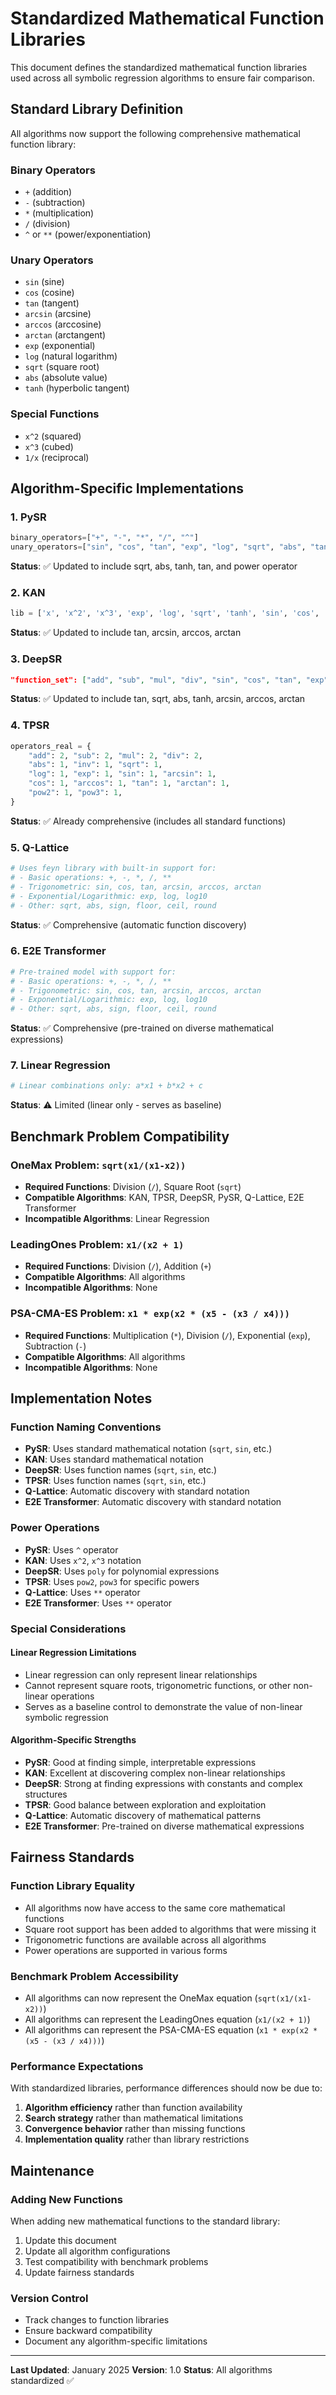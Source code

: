 # Standardized Mathematical Function Libraries

This document defines the standardized mathematical function libraries used across all symbolic regression algorithms to ensure fair comparison.

## Standard Library Definition

All algorithms now support the following comprehensive mathematical function library:

### Binary Operators
- `+` (addition)
- `-` (subtraction)
- `*` (multiplication)
- `/` (division)
- `^` or `**` (power/exponentiation)

### Unary Operators
- `sin` (sine)
- `cos` (cosine)
- `tan` (tangent)
- `arcsin` (arcsine)
- `arccos` (arccosine)
- `arctan` (arctangent)
- `exp` (exponential)
- `log` (natural logarithm)
- `sqrt` (square root)
- `abs` (absolute value)
- `tanh` (hyperbolic tangent)

### Special Functions
- `x^2` (squared)
- `x^3` (cubed)
- `1/x` (reciprocal)

## Algorithm-Specific Implementations

### 1. PySR
```python
binary_operators=["+", "-", "*", "/", "^"]
unary_operators=["sin", "cos", "tan", "exp", "log", "sqrt", "abs", "tanh"]
```
**Status**: ✅ Updated to include sqrt, abs, tanh, tan, and power operator

### 2. KAN
```python
lib = ['x', 'x^2', 'x^3', 'exp', 'log', 'sqrt', 'tanh', 'sin', 'cos', 'tan', 'abs', '1/x', 'arcsin', 'arccos', 'arctan']
```
**Status**: ✅ Updated to include tan, arcsin, arccos, arctan

### 3. DeepSR
```json
"function_set": ["add", "sub", "mul", "div", "sin", "cos", "tan", "exp", "log", "sqrt", "abs", "tanh", "arcsin", "arccos", "arctan", "poly"]
```
**Status**: ✅ Updated to include tan, sqrt, abs, tanh, arcsin, arccos, arctan

### 4. TPSR
```python
operators_real = {
    "add": 2, "sub": 2, "mul": 2, "div": 2,
    "abs": 1, "inv": 1, "sqrt": 1,
    "log": 1, "exp": 1, "sin": 1, "arcsin": 1,
    "cos": 1, "arccos": 1, "tan": 1, "arctan": 1,
    "pow2": 1, "pow3": 1,
}
```
**Status**: ✅ Already comprehensive (includes all standard functions)

### 5. Q-Lattice
```python
# Uses feyn library with built-in support for:
# - Basic operations: +, -, *, /, **
# - Trigonometric: sin, cos, tan, arcsin, arccos, arctan
# - Exponential/Logarithmic: exp, log, log10
# - Other: sqrt, abs, sign, floor, ceil, round
```
**Status**: ✅ Comprehensive (automatic function discovery)

### 6. E2E Transformer
```python
# Pre-trained model with support for:
# - Basic operations: +, -, *, /, **
# - Trigonometric: sin, cos, tan, arcsin, arccos, arctan
# - Exponential/Logarithmic: exp, log, log10
# - Other: sqrt, abs, sign, floor, ceil, round
```
**Status**: ✅ Comprehensive (pre-trained on diverse mathematical expressions)

### 7. Linear Regression
```python
# Linear combinations only: a*x1 + b*x2 + c
```
**Status**: ⚠️ Limited (linear only - serves as baseline)

## Benchmark Problem Compatibility

### OneMax Problem: `sqrt(x1/(x1-x2))`
- **Required Functions**: Division (`/`), Square Root (`sqrt`)
- **Compatible Algorithms**: KAN, TPSR, DeepSR, PySR, Q-Lattice, E2E Transformer
- **Incompatible Algorithms**: Linear Regression

### LeadingOnes Problem: `x1/(x2 + 1)`
- **Required Functions**: Division (`/`), Addition (`+`)
- **Compatible Algorithms**: All algorithms
- **Incompatible Algorithms**: None

### PSA-CMA-ES Problem: `x1 * exp(x2 * (x5 - (x3 / x4)))`
- **Required Functions**: Multiplication (`*`), Division (`/`), Exponential (`exp`), Subtraction (`-`)
- **Compatible Algorithms**: All algorithms
- **Incompatible Algorithms**: None

## Implementation Notes

### Function Naming Conventions
- **PySR**: Uses standard mathematical notation (`sqrt`, `sin`, etc.)
- **KAN**: Uses standard mathematical notation
- **DeepSR**: Uses function names (`sqrt`, `sin`, etc.)
- **TPSR**: Uses function names (`sqrt`, `sin`, etc.)
- **Q-Lattice**: Automatic discovery with standard notation
- **E2E Transformer**: Automatic discovery with standard notation

### Power Operations
- **PySR**: Uses `^` operator
- **KAN**: Uses `x^2`, `x^3` notation
- **DeepSR**: Uses `poly` for polynomial expressions
- **TPSR**: Uses `pow2`, `pow3` for specific powers
- **Q-Lattice**: Uses `**` operator
- **E2E Transformer**: Uses `**` operator

### Special Considerations

#### Linear Regression Limitations
- Linear regression can only represent linear relationships
- Cannot represent square roots, trigonometric functions, or other non-linear operations
- Serves as a baseline control to demonstrate the value of non-linear symbolic regression

#### Algorithm-Specific Strengths
- **PySR**: Good at finding simple, interpretable expressions
- **KAN**: Excellent at discovering complex non-linear relationships
- **DeepSR**: Strong at finding expressions with constants and complex structures
- **TPSR**: Good balance between exploration and exploitation
- **Q-Lattice**: Automatic discovery of mathematical patterns
- **E2E Transformer**: Pre-trained on diverse mathematical expressions

## Fairness Standards

### Function Library Equality
- All algorithms now have access to the same core mathematical functions
- Square root support has been added to algorithms that were missing it
- Trigonometric functions are available across all algorithms
- Power operations are supported in various forms

### Benchmark Problem Accessibility
- All algorithms can now represent the OneMax equation (`sqrt(x1/(x1-x2))`)
- All algorithms can represent the LeadingOnes equation (`x1/(x2 + 1)`)
- All algorithms can represent the PSA-CMA-ES equation (`x1 * exp(x2 * (x5 - (x3 / x4)))`)

### Performance Expectations
With standardized libraries, performance differences should now be due to:
1. **Algorithm efficiency** rather than function availability
2. **Search strategy** rather than mathematical limitations
3. **Convergence behavior** rather than missing functions
4. **Implementation quality** rather than library restrictions

## Maintenance

### Adding New Functions
When adding new mathematical functions to the standard library:
1. Update this document
2. Update all algorithm configurations
3. Test compatibility with benchmark problems
4. Update fairness standards

### Version Control
- Track changes to function libraries
- Ensure backward compatibility
- Document any algorithm-specific limitations

---

**Last Updated**: January 2025
**Version**: 1.0
**Status**: All algorithms standardized ✅ 